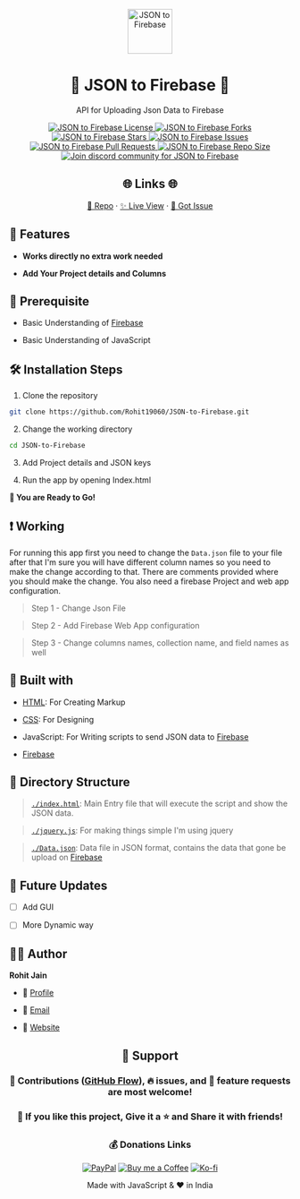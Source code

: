 <p align="center">
  <a href="https://rohit19060.github.io/JSON-to-Firebase/" title="JSON to Firebase">
    <img src="https://kingtechnologies.in/assets/images/Logo.webp" width="80px" alt="JSON to Firebase"/>
  </a>
</p>
<h1 align="center">🌟 JSON to Firebase 🌟</h1>
<p align="center">API for Uploading Json Data to Firebase</p>

<p align="center">
<a href="https://github.com/Rohit19060/JSON-to-Firebase/blob/master/LICENSE" title="License">
<img src="https://img.shields.io/github/license/Rohit19060/JSON-to-Firebase?label=License&logo=Github&style=flat-square" alt="JSON to Firebase License"/>
</a>
<a href="https://github.com/Rohit19060/JSON-to-Firebase/fork" title="Forks">
<img src="https://img.shields.io/github/forks/Rohit19060/JSON-to-Firebase?label=Forks&logo=Github&style=flat-square" alt="JSON to Firebase Forks"/>
</a>
<a href="https://github.com/Rohit19060/JSON-to-Firebase/stargazers" title="Stars">
<img src="https://img.shields.io/github/stars/Rohit19060/JSON-to-Firebase?label=Stars&logo=Github&style=flat-square" alt="JSON to Firebase Stars"/>
</a>
<a href="https://github.com/Rohit19060/JSON-to-Firebase/issues" title="Issues">
<img src="https://img.shields.io/github/issues/Rohit19060/JSON-to-Firebase?label=Issues&logo=Github&style=flat-square" alt="JSON to Firebase Issues"/>
</a>
<a href="https://github.com/Rohit19060/JSON-to-Firebase/pulls" title="Pull Requests">
<img src="https://img.shields.io/github/issues-pr/Rohit19060/JSON-to-Firebase?label=Pull%20Requests&logo=Github&style=flat-square" alt="JSON to Firebase Pull Requests"/>
</a>
<a href="https://github.com/Rohit19060/JSON-to-Firebase" title="Repo Size">
<img src="https://img.shields.io/github/repo-size/Rohit19060/JSON-to-Firebase?label=Repo%20Size&logo=Github&style=flat-square" alt="JSON to Firebase Repo Size"/>
</a>
<a href="https://discord.gg/2wpHNSjwm2" title="Join King Tech's Community">
<img src="https://img.shields.io/discord/737854816402800690?color=%236d82cb&label=Join%20Community&logo=discord&logoColor=%23FFFFFF&style=flat-square" alt="Join discord community for JSON to Firebase"/>
</a>
</p>

<h2 align="center">🌐 Links 🌐</h2>
<p align="center">
    <a href="https://github.com/Rohit19060/JSON-to-Firebase" title="JSON to Firebase Repo">📂 Repo</a>
    ·
    <a href="https://rohit19060.github.io/JSON-to-Firebase/" title="Visit">✨ Live View</a>
    ·
    <a href="https://github.com/Rohit19060/JSON-to-Firebase/issues/new/choose" title="🐛Report Bug/🎊Request Feature">🚀 Got Issue</a>
</p>

## 🚀 Features

- **Works directly no extra work needed**

- **Add Your Project details and Columns**

## 🦋 Prerequisite

- Basic Understanding of [Firebase](https://firebase.google.com/ "Firebase")

- Basic Understanding of JavaScript

## 🛠️ Installation Steps

1. Clone the repository

```Bash
git clone https://github.com/Rohit19060/JSON-to-Firebase.git
```

2. Change the working directory

```Bash
cd JSON-to-Firebase
```

3. Add Project details and JSON keys

4. Run the app by opening Index.html

**🎇 You are Ready to Go!**

## ❗ Working

For running this app first you need to change the `Data.json` file to your file after that I'm sure you will have different column names so you need to make the change according to that. There are comments provided where you should make the change. You also need a firebase Project and web app configuration.

> Step 1 - Change Json File

> Step 2 - Add Firebase Web App configuration

> Step 3 - Change columns names, collection name, and field names as well

## 👷 Built with

- [HTML](https://youtu.be/JHv2jmnrLlA "HTML - First Step Towards Web Development"): For Creating Markup

- [CSS](https://youtu.be/d1tP7ow7HbQ "CSS - Second Step Towards Web Development"): For Designing

- JavaScript: For Writing scripts to send JSON data to [Firebase](https://firebase.google.com/ "Firebase")

- [Firebase](https://firebase.google.com/ "Firebase")

## 📂 Directory Structure

> [`./index.html`](https://github.com/Rohit19060/JSON-to-Firebase/blob/main/index.html "JSON to Firebase"): Main Entry file that will execute the script and show the JSON data.

> [`./jquery.js`](https://github.com/Rohit19060/JSON-to-Firebase/blob/main/jquery.js "jQuery"): For making things simple I'm using jquery

> [`./Data.json`](https://github.com/Rohit19060/JSON-to-Firebase/blob/main/Data.json "Data"): Data file in JSON format, contains the data that gone be upload on [Firebase](https://firebase.google.com/ "Firebase")

## 🎊 Future Updates

- [ ] Add GUI

- [ ] More Dynamic way

## 🧑🏻 Author

**Rohit Jain**

- 🌌 [Profile](https://github.com/Rohit19060 "Rohit Jain")

- 🏮 [Email](mailto:rohitjain19060@gmail.com?subject=Hi%20from%20JSON%20to%20Firebase "Hi!")

- 🦁 [Website](https://kingtechnologies.in "Welcome")

<h2 align="center">🤝 Support</h2>

<h3 align="center">🎀 Contributions (<a href="https://guides.github.com/introduction/flow"  title="GitHub flow">GitHub Flow</a>), 🔥 issues, and 🥮 feature requests are most welcome!</h3>

<h3 align="center">💙 If you like this project, Give it a ⭐ and Share it with friends!</h3>
<h3 align="center">💰 Donations Links</h3>
<p align="center">
<a href="https://www.paypal.me/kingrohitJ" title="PayPal"><img src="https://kingtechnologies.in/assets/images/Paypal.png" alt="PayPal"/></a>
<a href="https://www.buymeacoffee.com/rohitjain" title="Buy me a Coffee"><img src="https://kingtechnologies.in/assets/images/Coffee.png" alt="Buy me a Coffee"/></a>
<a href="https://ko-fi.com/rohitjain" title="Ko-fi"><img src="https://kingtechnologies.in/assets/images/Kofi.png" alt="Ko-fi"/></a>
</p>

<p align="center">Made with JavaScript & ❤️ in India</p>
